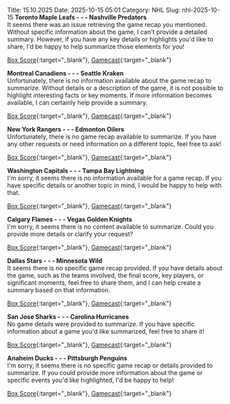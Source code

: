 Title: 15.10.2025
Date: 2025-10-15 05:01
Category: NHL 
Slug: nhl-2025-10-15 
**Toronto Maple Leafs - - - Nashville Predators**  
It seems there was an issue retrieving the game recap you mentioned. Without specific information about the game, I can't provide a detailed summary. However, if you have any key details or highlights you'd like to share, I'd be happy to help summarize those elements for you! 

[Box Score](/gamecenter/nsh-vs-tor/2025/10/14/2025020049){:target="_blank"}, [Gamecast](https://www.nhl.com/news/nashville-predators-toronto-maple-leafs-game-recap-october-14){:target="_blank"}<br>

**Montreal Canadiens - - - Seattle Kraken**  
Unfortunately, there is no information available about the game recap to summarize. Without details or a description of the game, it is not possible to highlight interesting facts or key moments. If more information becomes available, I can certainly help provide a summary. 

[Box Score](/gamecenter/sea-vs-mtl/2025/10/14/2025020050){:target="_blank"}, [Gamecast](https://www.nhl.com/news/seattle-kraken-montreal-canadiens-game-recap-october-14){:target="_blank"}<br>

**New York Rangers - - - Edmonton Oilers**  
Unfortunately, there is no game recap available to summarize. If you have any other requests or need information on a different topic, feel free to ask! 

[Box Score](/gamecenter/edm-vs-nyr/2025/10/14/2025020051){:target="_blank"}, [Gamecast](https://www.nhl.com/news/edmonton-oilers-new-york-rangers-game-recap-october-14){:target="_blank"}<br>

**Washington Capitals - - - Tampa Bay Lightning**  
I'm sorry, it seems there is no information available for a game recap. If you have specific details or another topic in mind, I would be happy to help with that. 

[Box Score](/gamecenter/tbl-vs-wsh/2025/10/14/2025020052){:target="_blank"}, [Gamecast](https://www.nhl.com/news/tampa-bay-lightning-washington-capitals-game-recap-october-14){:target="_blank"}<br>

**Calgary Flames - - - Vegas Golden Knights**  
I'm sorry, it seems there is no content available to summarize. Could you provide more details or clarify your request? 

[Box Score](/gamecenter/vgk-vs-cgy/2025/10/14/2025020053){:target="_blank"}, [Gamecast](https://www.nhl.com/news/vegas-golden-knights-calgary-flames-game-recap-october-14){:target="_blank"}<br>

**Dallas Stars - - - Minnesota Wild**  
It seems there is no specific game recap provided. If you have details about the game, such as the teams involved, the final score, key players, or significant moments, feel free to share them, and I can help create a summary based on that information. 

[Box Score](/gamecenter/min-vs-dal/2025/10/14/2025020054){:target="_blank"}, [Gamecast](https://www.nhl.com/news/minnesota-wild-dallas-stars-game-recap-october-14){:target="_blank"}<br>

**San Jose Sharks - - - Carolina Hurricanes**  
No game details were provided to summarize. If you have specific information about a game you'd like summarized, feel free to share it! 

[Box Score](/gamecenter/car-vs-sjs/2025/10/14/2025020055){:target="_blank"}, [Gamecast](https://www.nhl.com/news/carolina-hurricanes-san-jose-sharks-game-recap-october-14){:target="_blank"}<br>

**Anaheim Ducks - - - Pittsburgh Penguins**  
I'm sorry, it seems there is no specific game recap or details provided to summarize. If you could provide more information about the game or specific events you'd like highlighted, I'd be happy to help! 

[Box Score](/gamecenter/pit-vs-ana/2025/10/14/2025020056){:target="_blank"}, [Gamecast](https://www.nhl.com/news/pittsburgh-penguins-anaheim-ducks-game-recap-october-14){:target="_blank"}<br>

